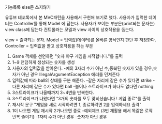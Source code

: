 기능목록
else문 쓰지않기

유튜브 테코톡에서 본 MVC패턴을 사용해서 구현해 보기로 했다.
사용자가 입력한 데이터는 Controller를 통해 Model 에 담는다.
사용자가 보이는 부분은(print되는 문자는) view class에 담는다
컨트롤러는 모델과 view 사이의 상호작용을 돕는다.

view = 출력되는 문자.
Model = 입력값(데이터)를 올바른 양식인지 판단 후 저장한다.
Controller = 입력값을 받고 상호작용을 하는 부분

1. Game 객체를 선언하면 "숫자 야구 게임을 시작합니다."를 출력
2. 1~9 랜덤하게 생성되는 숫자를 생성
3. 사용자의 입력값을 받아온다.
-예외 3자리 수가 아닌 수,중복된 숫자가 있을 경우,숫자가 아닌 경우 IllegalArgumentException 에러를 던져준다
4. 입력값에 따라 ball의 상태를 구분 해준다.
-같은 자리에 같은 수가 있다면 strike
-다른 자리에 같은 수가 있다면 ball
-볼이나 스트라이크가 하나도 없다면 nothing
5. 3스트라이크가 나올때까지 3~4번을 반복한다.
6. 3스트라이크가 나왔다면 "3개의 숫자를 모두 맞히셨습니다 ! 게임 종료"를 출력 
7. 재시작 문구 "게임을 새로 시작하려면 1, 종료하려면 2를 입력하세요 출력"
8. 1이 나오면 게임 재시작 2가나오면 종료
-예외체크 (3번 재활용 해서 똑같은 로직 반복 줄이기)
-1자리 수가 아닌 경우
-숫자가 아닌 경우
 
